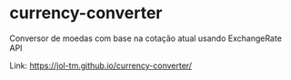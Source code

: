 # currency-converter
Conversor de moedas com base na cotação atual usando ExchangeRate API

Link: https://jol-tm.github.io/currency-converter/
